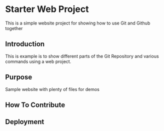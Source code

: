 # Starter Web Project

This is a simple website project for showing how to use Git and Github together

## Introduction

This is example is to show different parts of the Git Repository and various commands
using a web project.

## Purpose

Sample website with plenty of files for demos

## How To Contribute

## Deployment